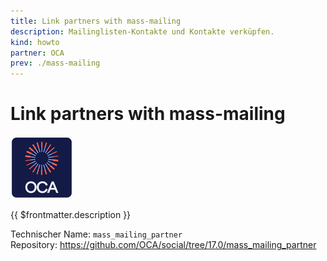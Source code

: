 ```yaml
---
title: Link partners with mass-mailing
description: Mailinglisten-Kontakte und Kontakte verküpfen.
kind: howto
partner: OCA
prev: ./mass-mailing
---
```

# Link partners with mass-mailing
![icon_oca_app](attachments/icon_oca_app.png)

{{ $frontmatter.description }}

Technischer Name: `mass_mailing_partner`\
Repository: <https://github.com/OCA/social/tree/17.0/mass_mailing_partner>
